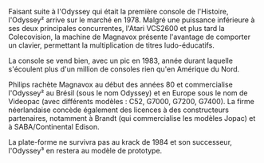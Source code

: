 Faisant suite à l'Odyssey qui était la première console de l'Histoire, l'Odyssey² arrive sur le marché en 1978. Malgré une puissance inférieure à ses deux principales concurrentes, l'Atari VCS2600 et plus tard la Colecovision, la machine de Magnavox présente l'avantage de comporter un clavier, permettant la multiplication de titres ludo-éducatifs.

La console se vend bien, avec un pic en 1983, année durant laquelle s'écoulent plus d'un million de consoles rien qu'en Amérique du Nord.

Philips rachète Magnavox au début des années 80 et commercialise l'Odyssey² au Brésil (sous le nom Odyssey) et en Europe sous le nom de Videopac (avec différents modèles : C52, G7000, G7200, G7400).
La firme néerlandaise concède également des licences à des constructeurs partenaires, notamment à Brandt (qui commercialise les modèles Jopac) et à SABA/Continental Edison.

La plate-forme ne survivra pas au krack de 1984 et son successeur, l'Odyssey³ en restera au modèle de prototype.